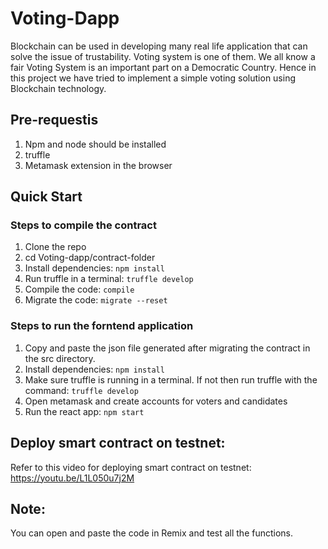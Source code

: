# Voting-Dapp

Blockchain can be used in developing many real life application that can solve the issue of trustability. Voting system is one of them. We all know a fair Voting System
is an important part on a Democratic Country. Hence in this project we have tried to implement a simple voting solution using Blockchain technology.

## Pre-requestis
1. Npm and node should be installed
2. truffle 
3. Metamask extension in the browser

## Quick Start

### Steps to compile the contract
1. Clone the repo
2. cd Voting-dapp/contract-folder
3. Install dependencies: `npm install`
4. Run truffle in a terminal: `truffle develop`
5. Compile the code: `compile`
6. Migrate the code: `migrate --reset`

### Steps to run the forntend application
1. Copy and paste the json file generated after migrating the contract in the src directory.
2. Install dependencies: `npm install`
3. Make sure truffle is running in a terminal. If not then run truffle with the command: `truffle develop`
4. Open metamask and create accounts for voters and candidates
5. Run the react app: `npm start`

## Deploy smart contract on testnet:
Refer to this video for deploying smart contract on testnet: https://youtu.be/L1L050u7j2M

## Note:
You can open and paste the code in Remix and test all the functions. 
